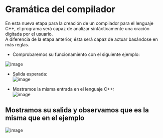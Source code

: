 # Gramática del compilador
En esta nueva etapa para la creación de un compilador para el lenguaje C++, el programa será capaz de analizar sintácticamente una oración digitada por el usuario. <br>
A diferencia de la etapa anterior, ésta será capaz de actuar basándose en más reglas. <br>
- Comprobaremos su funcionamiento con el siguiente ejemplo: <br>

![image](https://user-images.githubusercontent.com/80979314/190949141-b2d92f08-d09d-4d1d-a40e-3c64c966647a.png) <br>

- Salida esperada: <br>
![image](https://user-images.githubusercontent.com/80979314/190949284-b5f6fbca-7b27-4f8a-ace7-d4b1933de756.png)

- Mostramos la misma entrada en el lenguaje C++: <br>
![image](https://user-images.githubusercontent.com/80979314/190949509-b1d8a12b-4a7b-4dfa-aae4-7f8f66b9163a.png) <br>

## Mostramos su salida y observamos que es la misma que en el ejemplo
![image](https://user-images.githubusercontent.com/80979314/190949636-32d6dac2-1832-4fca-ac6a-6c89ef08c674.png) <br>

